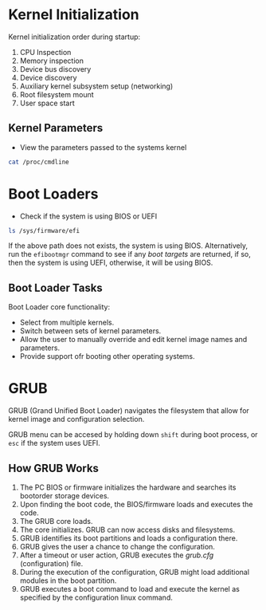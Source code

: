 # Kernel Initialization

Kernel initialization order during startup:
1. CPU Inspection
2. Memory inspection
3. Device bus discovery
4. Device discovery
5. Auxiliary kernel subsystem setup (networking)
6. Root filesystem mount
7. User space start

## Kernel Parameters

- View the parameters passed to the systems kernel
```bash
cat /proc/cmdline
```

# Boot Loaders

- Check if the system is using BIOS or UEFI
```bash
ls /sys/firmware/efi
```

If the above path does not exists, the system is using BIOS. Alternatively, run the `efibootmgr` command to see if any *boot targets* are returned, if so, then the system is using UEFI, otherwise, it will be using BIOS.

## Boot Loader Tasks

Boot Loader core functionality:
- Select from multiple kernels.
- Switch between sets of kernel parameters.
- Allow the user to manually override and edit kernel image names and parameters.
- Provide support ofr booting other operating systems.

# GRUB

GRUB (Grand Unified Boot Loader) navigates the filesystem that allow for kernel image and configuration selection.

GRUB menu can be accesed by holding down `shift` during boot process, or `esc` if the system uses UEFI.

## How GRUB Works

1. The PC BIOS or firmware initializes the hardware and searches its bootorder storage devices.
2. Upon finding the boot code, the BIOS/firmware loads and executes the code.
3. The GRUB core loads.
4. The core initializes. GRUB can now access disks and filesystems.
5. GRUB identifies its boot partitions and loads a configuration there.
6. GRUB gives the user a chance to change the configuration.
7. After a timeout or user action, GRUB executes the *grub.cfg* (configuration) file.
8. During the execution of the configuration, GRUB might load additional modules in the boot partition.
9. GRUB executes a boot command to load and execute the kernel as specified by the configuration linux command.

